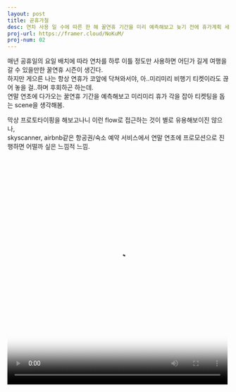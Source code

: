```yaml
---
layout: post
title: 곧휴가철
desc: 연차 사용 일 수에 따른 한 해 꿀연휴 기간을 미리 예측해보고 늦기 전에 휴가계획 세우기
proj-url: https://framer.cloud/NoKuM/
proj-num: 02
---
```



매년 공휴일의 요일 배치에 따라 연차를 하루 이틀 정도만 사용하면 어딘가 길게 여행을 갈 수 있을만한 꿀연휴 시즌이 생긴다.  
하지만 게으른 나는 항상 연휴가 코앞에 닥쳐와서야, 아..미리미리 비행기 티켓이라도 끊어 놓을 걸..하며 후회하곤 하는데.  
연말 연초에 다가오는 꿀연휴 기간을 예측해보고 미리미리 휴가 각을 잡아 티켓팅을 돕는 scene을 생각해봄.  

막상 프로토타이핑을 해보고나니 이런 flow로 접근하는 것이 별로 유용해보이진 않으나,  
skyscanner, airbnb같은 항공권/숙소 예약 서비스에서 연말 연초에 프로모션으로 진행하면 어떨까 싶은 느낌적 느낌.  
  
<br>  
<video width="500" height="500" autoplay loop poster="http://sollmo.github.io/video/loading.png">
  <source src="http://sollmo.github.io/video/video_gochoo.mp4" type="video/mp4">
  Your browser does not support the video tag.
</video>


